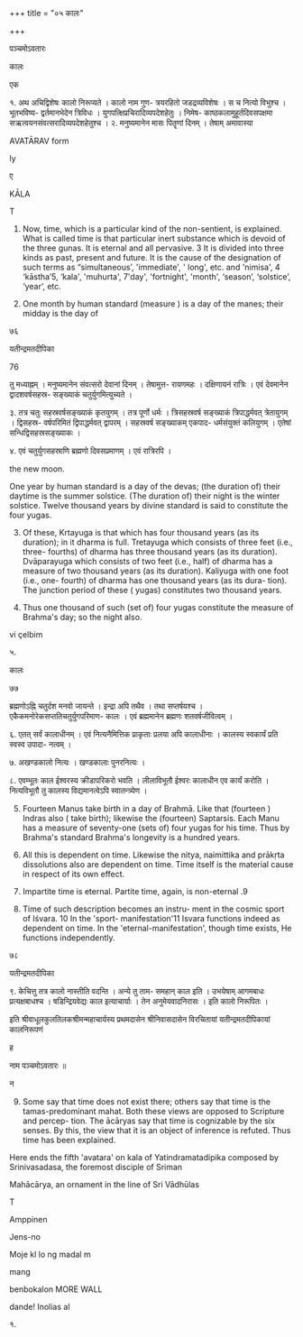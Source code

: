 +++
title = "०५ कालः"

+++

पञ्चमोऽवतारः 

कालः 

एक 

१. अथ अचिद्विशेषः कालो निरूप्यते । कालो नाम गुण- त्रयरहितो जडद्रव्यविशेषः । स च नित्यो विभुश्च । भूतभविष्य- द्वर्तमानभेदेन त्रिविधः । युगपत्क्षिप्रचिरादिव्यपदेशहेतुः । निमेष- काष्ठकलामुहूर्तदिवसपक्षमा सऋत्वयनसंवत्सरादिव्यपदेशहेतुश्च । २. मनुष्यमानेन मासः पितॄणां दिनम् । तेषाम् अमावास्या 

AVATĀRAV form 

ly 

ए 

KĀLA 

T 

1. Now, time, which is a particular kind of the non-sentient, is explained. What is called time is that particular inert substance which is devoid of the three gunas. It is eternal and all pervasive. 3 It is divided into three kinds as past, present and future. It is the cause of the designation of such terms as “simultaneous’, 'immediate', ' long', etc. and 'nimisa', 4 ‘kāstha’5, ‘kala', 'muhurta', 7'day', 'fortnight', 'month', ‘season’, ‘solstice’, ‘year’, etc. 

2. One month by human standard (measure ) is a day of the manes; their midday is the day of 

७६ 

यतीन्द्रमतदीपिका 

76 

तु मध्याह्नम् । मनुष्यमानेन संवत्सरो देवानां दिनम् । तेषामुत्त- रायणमहः । दक्षिणायनं रात्रिः । एवं देवमानेन द्वादशवर्षसहस्र- सङ्ख्याकं चतुर्युगमित्युच्यते । 

३. तत्र चतुः सहस्रवर्षसङ्ख्याकं कृतयुगम् । तत्र पूर्णो धर्मः । त्रिसहस्रवर्ष सङ्ख्याकं त्रिपाद्धर्मवत् त्रेतायुगम् । द्विसहस्र- वर्षपरिमितं द्विपाद्धर्मवत् द्वापरम् । सहस्रवर्ष सङ्ख्याकम् एकपाद- धर्मसंयुक्तं कलियुगम् । एतेषां सन्धिद्विसहस्रसङ्ख्याकः । 

४. एवं चतुर्युगसहस्राणि ब्रह्मणो दिवसप्रमाणम् । एवं रात्रिरपि । 

the new moon. 

One year by human standard is a day of the devas; (the duration of) their daytime is the summer solstice. (The duration of) their night is the winter solstice. Twelve thousand years by divine standard is said to constitute the four yugas. 

3. Of these, Krtayuga is that which has four thousand years (as its duration); in it dharma is full. Tretayuga which consists of three feet (i.e., three- fourths) of dharma has three thousand years (as its duration). Dvāparayuga which consists of two feet (i.e., half) of dharma has a measure of two thousand years (as its duration). Kaliyuga with one foot (i.e., one- fourth) of dharma has one thousand years (as its dura- tion). The junction period of these ( yugas) constitutes two thousand years. 

4. Thus one thousand of such (set of) four yugas constitute the measure of Brahma's day; so the night also. 

vi çelbim 

५. 

कालः 

७७ 

ब्रह्मणोऽह्नि चतुर्दश मनवो जायन्ते । इन्द्रा अपि तथैव । तथा सप्तर्षयश्च । एकैकमनोरेकसप्ततिचतुर्युगपरिमाण- कालः । एवं ब्रह्ममानेन ब्रह्मणः शतवर्षजीवित्वम् । 

६. एतत् सर्वं कालाधीनम् । एवं नित्यनैमित्तिक प्राकृताः प्रलया अपि कालाधीनाः । कालस्य स्वकार्यं प्रति स्वस्व उपादा- नत्वम् । 

७. अखण्डकालो नित्यः । खण्डकालाः पुनरनित्यः । 

८. एवम्भूतः काल ईश्वरस्य क्रीडापरिकरो भवति । लीलाविभूतौ ईश्वरः कालाधीन एव कार्यं करोति । नित्यविभूतौ तु कालस्य विद्यमानत्वेऽपि स्वातन्त्र्येण । 

5. Fourteen Manus take birth in a day of Brahmā. Like that (fourteen ) Indras also ( take birth); likewise the (fourteen) Saptarsis. Each Manu has a measure of seventy-one (sets of) four yugas for his time. Thus by Brahma's standard Brahma's longevity is a hundred years. 

6. All this is dependent on time. Likewise the nitya, naimittika and prākṛta dissolutions also are dependent on time. Time itself is the material cause in respect of its own effect. 

7. Impartite time is eternal. Partite time, again, is non-eternal .9 

8. Time of such description becomes an instru- ment in the cosmic sport of Iśvara. 10 In the 'sport- manifestation'11 Isvara functions indeed as dependent on time. In the 'eternal-manifestation', though time exists, He functions independently. 

७८ 

यतीन्द्रमतदीपिका 

९. केचित्तु तत्र कालो नास्तीति वदन्ति । अन्ये तु ताम- समहान् काल इति । उभयेषाम् आगमबाधः प्रत्यक्षबाधश्च । षडिन्द्रियवेद्यः काल इत्याचार्याः । तेन अनुमेयवादनिरासः । इति कालो निरूपितः । 

इति श्रीवाधूलकुलतिलकश्रीमन्महाचार्यस्य प्रथमदासेन श्रीनिवासदासेन विरचितायां यतीन्द्रमतदीपिकायां कालनिरूपणं 

ह 

नाम पञ्चमोऽवतारः ॥ 

न 

9. Some say that time does not exist there; others say that time is the tamas-predominant mahat. Both these views are opposed to Scripture and percep- tion. The ācāryas say that time is cognizable by the six senses. By this, the view that it is an object of inference is refuted. Thus time has been explained. 

Here ends the fifth 'avatara' on kala of Yatindramatadipika composed by Srinivasadasa, the foremost disciple of Sriman 

Mahācārya, an ornament in the line of Sri Vādhūlas 

T 

Amppinen 

Jens-no 

Moje kl lo ng madal m 

mang 

benbokalon MORE WALL 

dande! Inolias al 

१. 

